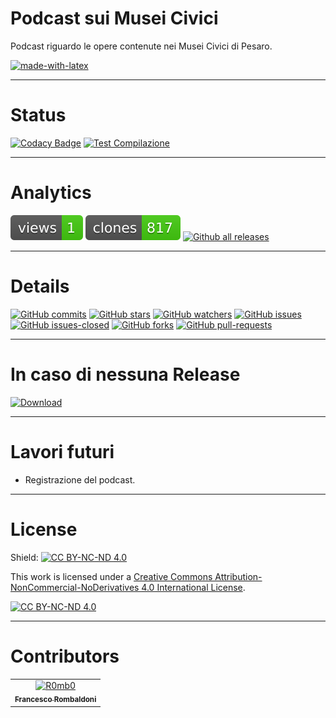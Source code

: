 # Podcast sui Musei Civici
Podcast riguardo le opere contenute nei Musei Civici di Pesaro.

[![made-with-latex](https://img.shields.io/badge/Made%20with-LaTeX-1f425f.svg)](https://www.latex-project.org/)

---

# Status
[![Codacy Badge](https://app.codacy.com/project/badge/Grade/31970563e613465cb48e88ee4e9eed97)](https://app.codacy.com/gh/Pomodoro-Musei-di-Pesaro/Musei-Civici-Podcast/dashboard?utm_source=gh&utm_medium=referral&utm_content=&utm_campaign=Badge_grade)
[![Test Compilazione](https://github.com/Pomodoro-Musei-di-Pesaro/Musei-Civici-Podcast/actions/workflows/LaTeX_Action.yml/badge.svg?branch=main&event=push)](https://github.com/Pomodoro-Musei-di-Pesaro/Musei-Civici-Podcast/actions/workflows/LaTeX_Action.yml)

---

# Analytics
[![views](https://raw.githubusercontent.com/Pomodoro-Musei-di-Pesaro/Musei-Civici-Podcast/traffic/traffic-Musei-Civici-Podcast/views.svg)](https://github.com/Pomodoro-Musei-di-Pesaro/Musei-Civici-Podcast)
[![clones](https://raw.githubusercontent.com/Pomodoro-Musei-di-Pesaro/Musei-Civici-Podcast/traffic/traffic-Musei-Civici-Podcast/clones.svg)](https://github.com/Pomodoro-Musei-di-Pesaro/Musei-Civici-Podcast)
[![Github all releases](https://img.shields.io/github/downloads/Pomodoro-Musei-di-Pesaro/Musei-Civici-Podcast/total.svg)](https://GitHub.com/Pomodoro-Musei-di-Pesaro/Musei-Civici-Podcast/releases/)

---

# Details
[![GitHub commits](https://badgen.net/github/commits/Pomodoro-Musei-di-Pesaro/Musei-Civici-Podcast)](https://GitHub.com/Pomodoro-Musei-di-Pesaro/Musei-Civici-Podcast/commit/)
[![GitHub stars](https://badgen.net/github/stars/Pomodoro-Musei-di-Pesaro/Musei-Civici-Podcast)](https://GitHub.com/Pomodoro-Musei-di-Pesaro/Musei-Civici-Podcast/stargazers/)
[![GitHub watchers](https://img.shields.io/github/watchers/Pomodoro-Musei-di-Pesaro/Musei-Civici-Podcast?color=blue)](https://github.com/Pomodoro-Musei-di-Pesaro/Musei-Civici-Podcast/watchers)
[![GitHub issues](https://img.shields.io/github/issues/Pomodoro-Musei-di-Pesaro/Musei-Civici-Podcast.svg)](https://GitHub.com/Pomodoro-Musei-di-Pesaro/Musei-Civici-Podcast/issues/)
[![GitHub issues-closed](https://img.shields.io/github/issues-closed/Pomodoro-Musei-di-Pesaro/Musei-Civici-Podcast.svg)](https://GitHub.com/Pomodoro-Musei-di-Pesaro/Musei-Civici-Podcast/issues?q=is%3Aissue+is%3Aclosed)
[![GitHub forks](https://badgen.net/github/forks/Pomodoro-Musei-di-Pesaro/Musei-Civici-Podcast/)](https://GitHub.com/Pomodoro-Musei-di-Pesaro/Musei-Civici-Podcast/network/)
[![GitHub pull-requests](https://img.shields.io/github/issues-pr/Pomodoro-Musei-di-Pesaro/Musei-Civici-Podcast.svg)](https://GitHub.com/Pomodoro-Musei-di-Pesaro/Musei-Civici-Podcast/pull/)

---

# In caso di nessuna Release
[![Download](https://custom-icon-badges.demolab.com/badge/-Scarica%20i%20documenti%20dimostrativi-blue?style=for-the-badge&logo=download&logoColor=white "Documenti")](https://nightly.link/Pomodoro-Musei-di-Pesaro/Musei-Civici-Podcast/workflows/LaTeX_Action/main/Copione.zip)

---

# Lavori futuri
-   Registrazione del podcast.

---

# License
Shield: [![CC BY-NC-ND 4.0][cc-by-nc-nd-shield]][cc-by-nc-nd]

This work is licensed under a
[Creative Commons Attribution-NonCommercial-NoDerivatives 4.0 International License][cc-by-nc-nd].

[![CC BY-NC-ND 4.0][cc-by-nc-nd-image]][cc-by-nc-nd]

[cc-by-nc-nd]: http://creativecommons.org/licenses/by-nc-nd/4.0/
[cc-by-nc-nd-image]: https://licensebuttons.net/l/by-nc-nd/4.0/88x31.png
[cc-by-nc-nd-shield]: https://img.shields.io/badge/License-CC%20BY--NC--ND%204.0-lightgrey.svg

---

# Contributors
<!-- readme: collaborators,contributors -start -->
<table>
<tr>
    <td align="center">
        <a href="https://github.com/R0mb0">
            <img src="https://avatars.githubusercontent.com/u/72658034?v=4" width="100;" alt="R0mb0"/>
            <br />
            <sub><b>Francesco Rombaldoni</b></sub>
        </a>
    </td>
    </tr>
</table>
<!-- readme: collaborators,contributors -end -->
